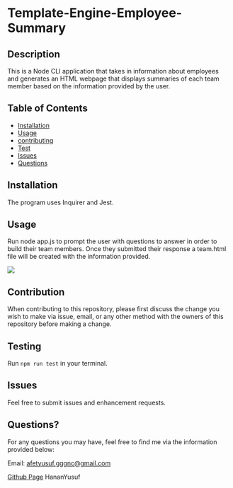 # Template-Engine-Employee-Summary

## Description
This is a Node CLI application that takes in information about employees and generates an HTML webpage that displays summaries of each team member based on the information provided by the user.

## Table of Contents

* [Installation](#installation)
* [Usage](#usage)
* [contributing](#credits)
* [Test](#test)
* [Issues](#issues)
* [Questions](#questions)

## Installation
The program uses Inquirer and Jest.

## Usage
Run node app.js to prompt the user with questions to answer in order to build their team members. Once they submitted their response a team.html file will be created with the information provided.

![](Assets/tpg.gif)

## Contribution
When contributing to this repository, please first discuss the change you wish to make via issue, email, or any other method with the owners of this repository before making a change.

## Testing
Run `npm run test` in your terminal.

## Issues
Feel free to submit issues and enhancement requests.


## Questions?
For any questions you may have, feel free to find me via the information provided below:

Email:
afetyusuf.gggnc@gmail.com

[Github Page](https://github.com/HananYusuf/)
HananYusuf

